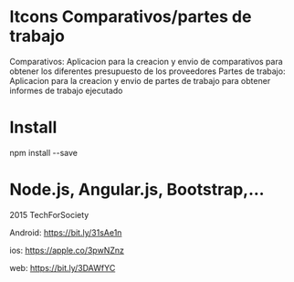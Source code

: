 Itcons Comparativos/partes de trabajo
==========
Comparativos: Aplicacion para la creacion y envio de comparativos para obtener los diferentes presupuesto de los proveedores
Partes de trabajo: Aplicacion para la creacion y envio de partes de trabajo para obtener informes de trabajo ejecutado

Install
==========
npm install --save

Node.js, Angular.js, Bootstrap,...
==========

2015 TechForSociety

Android: https://bit.ly/31sAe1n

ios: https://apple.co/3pwNZnz

web: https://bit.ly/3DAWfYC
